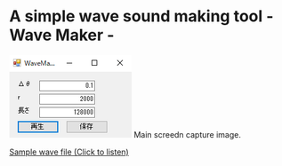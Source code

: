 # A simple wave sound making tool - Wave Maker -


<img src="capture.png"/>
Main screedn capture image.

<a href="sample.wav">Sample wave file (Click to listen)</a>
